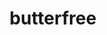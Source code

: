 ---
id: 12
title: butterfree
types: [bug,flying]
image: https://raw.githubusercontent.com/PokeAPI/sprites/master/sprites/pokemon/12.png
---